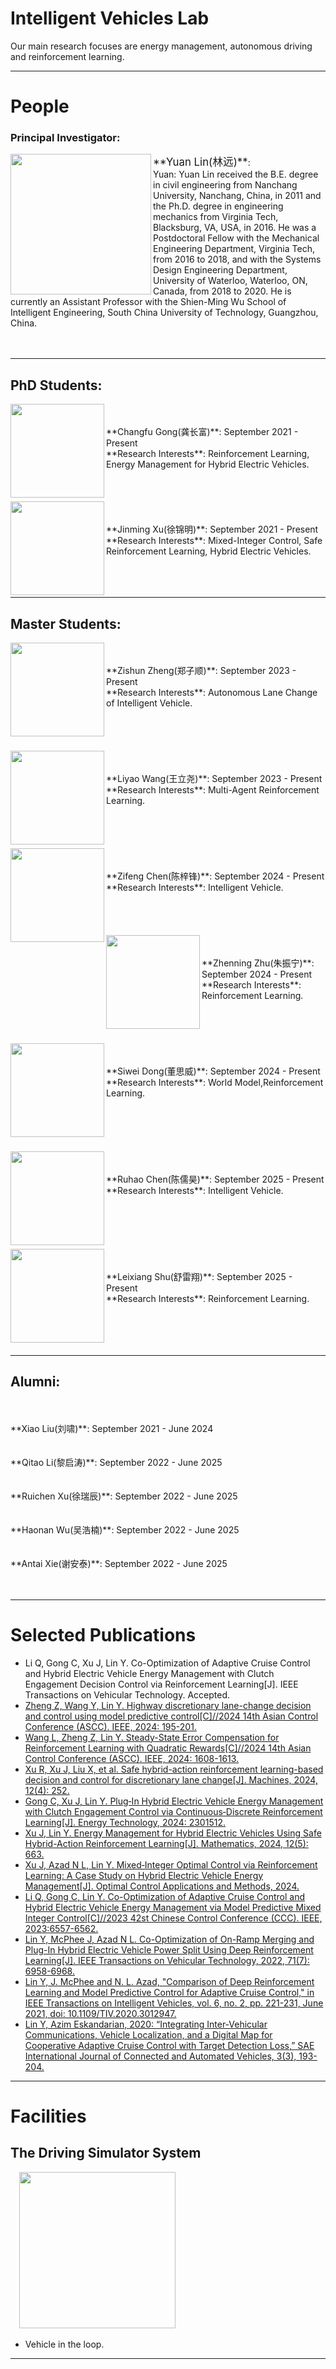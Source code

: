 # Intelligent Vehicles Lab
Our main research focuses are energy management, autonomous driving and reinforcement learning.

***



# People
### Principal Investigator:
<img align="left" src="assets/YuanLin.jpg" width="225" height=""/>
 <big>**Yuan Lin(林远)**</big>:<br />Yuan:
Yuan Lin received the B.E. degree in civil engineering from Nanchang University, Nanchang, China, in 2011 and the Ph.D. degree in engineering mechanics from Virginia Tech, Blacksburg, VA, USA, in 2016. He was a Postdoctoral Fellow with the Mechanical Engineering Department, Virginia Tech, from 2016 to 2018, and with the Systems Design Engineering Department, University of Waterloo, Waterloo, ON, Canada, from 2018 to 2020. He is currently an Assistant Professor with the Shien-Ming Wu School of Intelligent Engineering, South China University of Technology, Guangzhou, China.

 <br/>
 <br/>
 <br/>


***

## PhD Students:
<img align="left" src="assets/Changfu Gong.jpg" width="150" height=""/>
<br/>
<br/>
**Changfu Gong(龚长富)**: September 2021 - Present<br/>
**Research Interests**: Reinforcement Learning, Energy Management for Hybrid Electric Vehicles.
<br/>
<br/>
<br/>
<br/>
<img align="left" src="assets/Jinming Xu.jpg" width="150" height=""/>
<br/>
<br/>
**Jinming Xu(徐锦明)**: September 2021 - Present<br/>
**Research Interests**: Mixed-Integer Control, Safe Reinforcement Learning, Hybrid Electric Vehicles.
<br/>
<br/>
<br/>
<br/>


***  

## Master Students:
<img align="left" src="assets/Zishun Zheng.jpg" width="150" height=""/> 
<br/>
<br/>
**Zishun Zheng(郑子顺)**: September 2023 - Present<br/>
**Research Interests**: Autonomous Lane Change of Intelligent Vehicle.
<br/>
<br/>
<br/>
<br/>
<br/>
<img align="left" src="assets/Liyao Wang.jpg" width="150" height=""/> 
<br/>
<br/>
**Liyao Wang(王立尧)**: September 2023 - Present<br/>
**Research Interests**: Multi-Agent Reinforcement Learning.
<br/>
<br/>
<br/>
<br/>
<br/>
<img align="left" src="assets/Zifeng Chen.jpg" width="150" height=""/> 
<br/>
<br/>
**Zifeng Chen(陈梓锋)**: September 2024 - Present<br/>
**Research Interests**: Intelligent Vehicle.
<br/>
<br/>
<br/>
<br/>
<br/>
<img align="left" src="assets/Zhenning Zhu.jpg" width="150" height=""/> 
<br/>
<br/>
**Zhenning Zhu(朱振宁)**: September 2024 - Present<br/>
**Research Interests**: Reinforcement Learning.
<br/>
<br/>
<br/>
<br/>
<br/>
<img align="left" src="assets/Siwei Dong.jpg" width="150" height=""/> 
<br/>
<br/>
**Siwei Dong(董思威)**: September 2024 - Present<br/>
**Research Interests**: World Model,Reinforcement Learning.
<br/>
<br/>
<br/>
<br/>
<br/>
<br/>
<img align="left" src="assets/Ruhao Chen.jpg" width="150" height=""/> 
<br/>
<br/>
**Ruhao Chen(陈儒昊)**: September 2025 - Present<br/>
**Research Interests**: Intelligent Vehicle.
<br/>
<br/>
<br/>
<br/>
<br/>
<br/>
<img align="left" src="assets/Leixiang Shu.jpg" width="150" height=""/> 
<br/>
<br/>
**Leixiang Shu(舒雷翔)**: September 2025 - Present<br/>
**Research Interests**: Reinforcement Learning.
<br/>
<br/>
<br/>
<br/>
<br/>

***
## Alumni:
<br/>
<br/>
**Xiao Liu(刘啸)**: September 2021 - June 2024<br/>
<br/>
<br/>
**Qitao Li(黎启涛)**: September 2022 - June 2025<br/>
<br/>
<br/>
**Ruichen Xu(徐瑞辰)**: September 2022 - June 2025<br/>
<br/>
<br/>
**Haonan Wu(吴浩楠)**: September 2022 - June 2025<br/>
<br/>
<br/>
**Antai Xie(谢安泰)**: September 2022 - June 2025<br/>
<br/>
<br/>

***

# Selected Publications
* Li Q, Gong C, Xu J, Lin Y. Co-Optimization of Adaptive Cruise Control and Hybrid Electric Vehicle Energy Management with Clutch Engagement Decision Control via Reinforcement Learning[J]. IEEE Transactions on Vehicular Technology. Accepted.
* [Zheng Z, Wang Y, Lin Y. Highway discretionary lane-change decision and control using model predictive control[C]//2024 14th Asian Control Conference (ASCC). IEEE, 2024: 195-201.](https://ieeexplore.ieee.org/abstract/document/10665576)
* [Wang L, Zheng Z, Lin Y. Steady-State Error Compensation for Reinforcement Learning with Quadratic Rewards[C]//2024 14th Asian Control Conference (ASCC). IEEE, 2024: 1608-1613.](https://ieeexplore.ieee.org/abstract/document/10665720)
* [Xu R, Xu J, Liu X, et al. Safe hybrid-action reinforcement learning-based decision and control for discretionary lane change[J]. Machines, 2024, 12(4): 252.](https://www.mdpi.com/2075-1702/12/4/252)
* [Gong C, Xu J, Lin Y. Plug‐In Hybrid Electric Vehicle Energy Management with Clutch Engagement Control via Continuous‐Discrete Reinforcement Learning[J]. Energy Technology, 2024: 2301512.](https://onlinelibrary.wiley.com/doi/full/10.1002/ente.202301512)
* [Xu J, Lin Y. Energy Management for Hybrid Electric Vehicles Using Safe Hybrid-Action Reinforcement Learning[J]. Mathematics, 2024, 12(5): 663.](https://www.mdpi.com/2227-7390/12/5/663)
* [Xu J, Azad N L, Lin Y. Mixed‐Integer Optimal Control via Reinforcement Learning: A Case Study on Hybrid Electric Vehicle Energy Management[J]. Optimal Control Applications and Methods, 2024.](https://onlinelibrary.wiley.com/doi/abs/10.1002/oca.3216)
* [Li Q, Gong C, Lin Y. Co-Optimization of Adaptive Cruise Control and Hybrid Electric Vehicle Energy Management via Model Predictive Mixed Integer Control[C]//2023 42st Chinese Control Conference (CCC). IEEE, 2023:6557-6562.](https://ieeexplore.ieee.org/document/10241172)
* [Lin Y, McPhee J, Azad N L. Co-Optimization of On-Ramp Merging and Plug-In Hybrid Electric Vehicle Power Split Using Deep Reinforcement Learning[J]. IEEE Transactions on Vehicular Technology, 2022, 71(7): 6958-6968.](https://ieeexplore.ieee.org/abstract/document/9757859)
* [Lin Y, J. McPhee and N. L. Azad, "Comparison of Deep Reinforcement Learning and Model Predictive Control for Adaptive Cruise Control," in IEEE Transactions on Intelligent Vehicles, vol. 6, no. 2, pp. 221-231, June 2021, doi: 10.1109/TIV.2020.3012947.](https://ieeexplore.ieee.org/abstract/document/9152161)
* [Lin Y, Azim Eskandarian, 2020: “Integrating Inter-Vehicular Communications, Vehicle Localization, and a Digital Map for Cooperative Adaptive Cruise Control with Target Detection Loss,” SAE International Journal of Connected and Automated Vehicles, 3(3), 193-204.](https://arxiv.org/abs/1901.02989)

***

# Facilities
## The Driving Simulator System
&emsp;<img src="assets/The driving simulator system.jpg" width="250" height=""/> 
* Vehicle in the loop.

***


